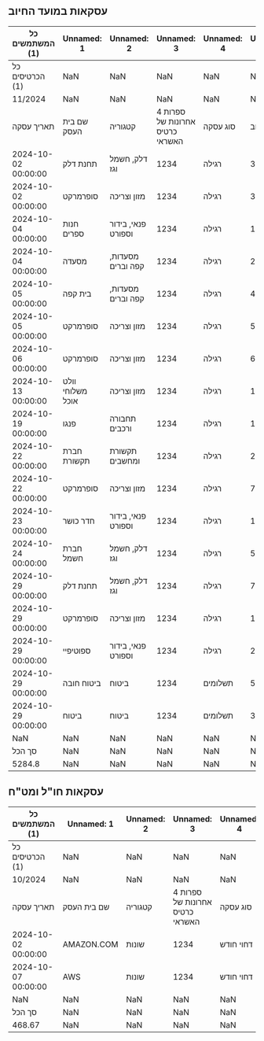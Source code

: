 ## עסקאות במועד החיוב
| כל המשתמשים (1)     | Unnamed: 1 | Unnamed: 2 | Unnamed: 3 | Unnamed: 4 | Unnamed: 5 | Unnamed: 6 | Unnamed: 7 | Unnamed: 8 | Unnamed: 9 | Unnamed: 10 | Unnamed: 11 | Unnamed: 12 | Unnamed: 13 | Unnamed: 14 | Unnamed: 15 |
|---------------------| --- | --- | --- | --- | --- | --- | --- | --- | --- | --- | --- | --- | --- | --- | --- |
| כל הכרטיסים (1)     | NaN | NaN | NaN | NaN | NaN | NaN | NaN | NaN | NaN | NaN | NaN | NaN | NaN | NaN | NaN |
| 11/2024             | NaN | NaN | NaN | NaN | NaN | NaN | NaN | NaN | NaN | NaN | NaN | NaN | NaN | NaN | NaN |
| תאריך עסקה          | שם בית העסק | קטגוריה | 4 ספרות אחרונות של כרטיס האשראי | סוג עסקה | סכום חיוב | מטבע חיוב | סכום עסקה מקורי | מטבע עסקה מקורי | תאריך חיוב | הערות | תיוגים | מועדון הנחות | מפתח דיסקונט | אופן ביצוע ההעסקה | שער המרה ממטבע מקור/התחשבנות לש"ח |
| 2024-10-02 00:00:00 | תחנת דלק | דלק, חשמל וגז | 1234 | רגילה | 371.23 | ₪ | 371.23 | ₪ | 2024-11-01 00:00:00 | NaN | NaN | NaN | NaN | NaN | NaN |
| 2024-10-02 00:00:00 | סופרמרקט | מזון וצריכה | 1234 | רגילה | 326.57 | ₪ | 326.57 | ₪ | 2024-11-01 00:00:00 | NaN | NaN | NaN | NaN | NaN | NaN |
| 2024-10-04 00:00:00 | חנות ספרים | פנאי, בידור וספורט | 1234 | רגילה | 162.04 | ₪ | 162.04 | ₪ | 2024-11-01 00:00:00 | NaN | NaN | NaN | NaN | NaN | NaN |
| 2024-10-04 00:00:00 | מסעדה | מסעדות, קפה וברים | 1234 | רגילה | 207.88 | ₪ | 207.88 | ₪ | 2024-11-01 00:00:00 | NaN | NaN | NaN | NaN | NaN | NaN |
| 2024-10-05 00:00:00 | בית קפה | מסעדות, קפה וברים | 1234 | רגילה | 458.65 | ₪ | 458.65 | ₪ | 2024-11-01 00:00:00 | NaN | NaN | NaN | NaN | NaN | NaN |
| 2024-10-05 00:00:00 | סופרמרקט | מזון וצריכה | 1234 | רגילה | 565.59 | ₪ | 565.59 | ₪ | 2024-11-01 00:00:00 | NaN | NaN | NaN | NaN | NaN | NaN |
| 2024-10-06 00:00:00 | סופרמרקט | מזון וצריכה | 1234 | רגילה | 669.29 | ₪ | 669.29 | ₪ | 2024-11-01 00:00:00 | NaN | NaN | NaN | NaN | NaN | NaN |
| 2024-10-13 00:00:00 | וולט משלוחי אוכל | מזון וצריכה | 1234 | רגילה | 19.99 | ₪ | 19.99 | ₪ | 2024-11-01 00:00:00 | NaN | NaN | NaN | NaN | NaN | NaN |
| 2024-10-19 00:00:00 | פנגו | תחבורה ורכבים | 1234 | רגילה | 136.3 | ₪ | 136.3 | ₪ | 2024-11-01 00:00:00 | NaN | NaN | NaN | NaN | NaN | NaN |
| 2024-10-22 00:00:00 | חברת תקשורת | תקשורת ומחשבים | 1234 | רגילה | 20.81 | ₪ | 20.81 | ₪ | 2024-11-01 00:00:00 | NaN | NaN | NaN | NaN | NaN | NaN |
| 2024-10-22 00:00:00 | סופרמרקט | מזון וצריכה | 1234 | רגילה | 709.74 | ₪ | 709.74 | ₪ | 2024-11-01 00:00:00 | NaN | NaN | NaN | NaN | NaN | NaN |
| 2024-10-23 00:00:00 | חדר כושר | פנאי, בידור וספורט | 1234 | רגילה | 100 | ₪ | 100 | ₪ | 2024-11-01 00:00:00 | NaN | NaN | NaN | NaN | NaN | NaN |
| 2024-10-24 00:00:00 | חברת חשמל | דלק, חשמל וגז | 1234 | רגילה | 543.69 | ₪ | 543.69 | ₪ | 2024-11-01 00:00:00 | NaN | NaN | NaN | NaN | NaN | NaN |
| 2024-10-29 00:00:00 | תחנת דלק | דלק, חשמל וגז | 1234 | רגילה | 70.11 | ₪ | 70.11 | ₪ | 2024-11-01 00:00:00 | NaN | NaN | NaN | NaN | NaN | NaN |
| 2024-10-29 00:00:00 | סופרמרקט | מזון וצריכה | 1234 | רגילה | 102.91 | ₪ | 102.91 | ₪ | 2024-11-01 00:00:00 | NaN | NaN | NaN | NaN | NaN | NaN |
| 2024-10-29 00:00:00 | ספוטיפיי | פנאי, בידור וספורט | 1234 | רגילה | 20 | ₪ | 20 | ₪ | 2024-11-01 00:00:00 | NaN | NaN | NaN | NaN | NaN | NaN |
| 2024-10-29 00:00:00 | ביטוח חובה | ביטוח | 1234 | תשלומים | 500 | ₪ | 1500 | ₪ | 2024-11-01 00:00:00 | NaN | NaN | NaN | NaN | NaN | NaN |
| 2024-10-29 00:00:00 | ביטוח | ביטוח | 1234 | תשלומים | 300 | ₪ | 3000 | ₪ | 2024-11-01 00:00:00 | NaN | NaN | NaN | NaN | NaN | NaN |
| NaN                 | NaN | NaN | NaN | NaN | NaN | NaN | NaN | NaN | NaN | NaN | NaN | NaN | NaN | NaN | NaN |
| סך הכל              | NaN | NaN | NaN | NaN | NaN | NaN | NaN | NaN | NaN | NaN | NaN | NaN | NaN | NaN | NaN |
| 5284.8              | NaN | NaN | NaN | NaN | NaN | NaN | NaN | NaN | NaN | NaN | NaN | NaN | NaN | NaN | NaN |

## עסקאות חו"ל ומט"ח
| כל המשתמשים (1) | Unnamed: 1 | Unnamed: 2 | Unnamed: 3 | Unnamed: 4 | Unnamed: 5 | Unnamed: 6 | Unnamed: 7 | Unnamed: 8 | Unnamed: 9 | Unnamed: 10 | Unnamed: 11 | Unnamed: 12 | Unnamed: 13 | Unnamed: 14 | Unnamed: 15 |
| --- | --- | --- | --- | --- | --- | --- | --- | --- | --- | --- | --- | --- | --- | --- | --- |
| כל הכרטיסים (1) | NaN | NaN | NaN | NaN | NaN | NaN | NaN | NaN | NaN | NaN | NaN | NaN | NaN | NaN | NaN |
| 10/2024 | NaN | NaN | NaN | NaN | NaN | NaN | NaN | NaN | NaN | NaN | NaN | NaN | NaN | NaN | NaN |
| תאריך עסקה | שם בית העסק | קטגוריה | 4 ספרות אחרונות של כרטיס האשראי | סוג עסקה | סכום חיוב | מטבע חיוב | סכום עסקה מקורי | מטבע עסקה מקורי | תאריך חיוב | הערות | תיוגים | מועדון הנחות | מפתח דיסקונט | אופן ביצוע ההעסקה | שער המרה ממטבע מקור/התחשבנות לש"ח |
| 2024-10-02 00:00:00 | AMAZON.COM | שונות | 1234 | דחוי חודש | 428.71 | ₪ | 428.71 | ₪ | 2024-11-01 00:00:00 | NaN | NaN | NaN | NaN | אינטרנט | NaN |
| 2024-10-07 00:00:00 | AWS | שונות | 1234 | דחוי חודש | 39.96 | ₪ | 39.96 | ₪ | 2024-11-01 00:00:00 | NaN | NaN | NaN | NaN | אינטרנט | NaN |
| NaN | NaN | NaN | NaN | NaN | NaN | NaN | NaN | NaN | NaN | NaN | NaN | NaN | NaN | NaN | NaN |
| סך הכל | NaN | NaN | NaN | NaN | NaN | NaN | NaN | NaN | NaN | NaN | NaN | NaN | NaN | NaN | NaN |
| 468.67 | NaN | NaN | NaN | NaN | NaN | NaN | NaN | NaN | NaN | NaN | NaN | NaN | NaN | NaN | NaN |